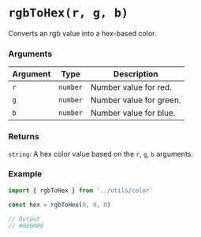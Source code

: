 # `rgbToHex(r, g, b)`

Converts an rgb value into a hex-based color.


### Arguments

| Argument | Type | Description |
| --- | --- | --- |
| `r` | `number` | Number value for red. |
| `g` | `number` | Number value for green. |
| `b` | `number` | Number value for blue. |


### Returns

`string`: A hex color value based on the `r`, `g`, `b` arguments.


### Example

```js
import { rgbToHex } from '../utils/color'

const hex = rgbToHex(0, 0, 0)

// Output
// #000000
```
